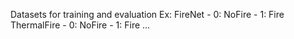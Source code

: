 Datasets for training and evaluation
Ex: FireNet
    - 0: NoFire
    - 1: Fire
    ThermalFire
    - 0: NoFire
    - 1: Fire
    ...
